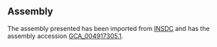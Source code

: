 
Assembly
--------

The assembly presented has been imported from 
[INSDC](http://www.insdc.org) and has the assembly accession
[GCA\_004917305.1](http://www.ebi.ac.uk/ena/data/view/GCA_004917305.1).

